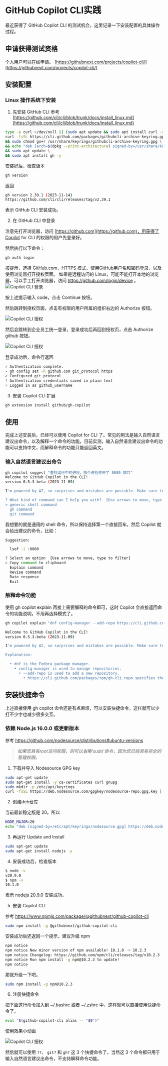 # GitHub Copilot CLI实践
最近获得了 GitHub Copilot CLI 的测试机会，这里记录一下安装配置的具体操作过程。

## 申请获得测试资格
个人用户可以在线申请。
[https://githubnext.com/projects/copilot-cli/](https://githubnext.com/projects/copilot-cli/)

## 安装配置
### Linux 操作系统下安装

1. 先安装 GitHub CLI
参考 [https://github.com/cli/cli/blob/trunk/docs/install_linux.md](https://github.com/cli/cli/blob/trunk/docs/install_linux.md)
    
```sh
type -p curl >/dev/null || (sudo apt update && sudo apt install curl -y)
curl -fsSL https://cli.github.com/packages/githubcli-archive-keyring.gpg | sudo dd of=/usr/share/keyrings/githubcli-archive-keyring.gpg \
&& sudo chmod go+r /usr/share/keyrings/githubcli-archive-keyring.gpg \
&& echo "deb [arch=$(dpkg --print-architecture) signed-by=/usr/share/keyrings/githubcli-archive-keyring.gpg] https://cli.github.com/packages stable main" | sudo tee /etc/apt/sources.list.d/github-cli.list > /dev/null \
&& sudo apt update \
&& sudo apt install gh -y
```
安装好后，检查版本
```sh
gh version
```
返回
```sh
gh version 2.39.1 (2023-11-14)
https://github.com/cli/cli/releases/tag/v2.39.1
```
表示 GitHub CLI 安装成功。

2. 在 GitHub CLI 中登录

注意先打开浏览器，访问 [https://github.com](https://github.com)，用获得了Copilot for CLI 的权限的用户先登录好。

然后执行以下命令：

```sh
gh auth login
```
按提示，选择 GitHub.com、HTTPS 模式、使用GitHub用户名和密码登录，以及使用浏览器打开授权页面。
如果是远程访问的 Linux，可能不能打开本地的浏览器，可以手工打开浏览器，访问 https://github.com/login/device 。
![Copilot CLI 登录](img/copilot-cli-login.png)

按上述提示输入 code，点击 Continue 按钮。

然后跳转到授权页面，点击有权限的用户所属的组织右边的 Authorize 按钮。

![Copilot CLI 授权](img/copilot-cli-auth.png)

然后会跳转到企业员工统一登录，登录成功后再回到授权页，点击 Authorize github 按钮。

![Copilot CLI 授权](img/copilot-cli-auth1.png)

登录成功后，命令行返回
```sh
✓ Authentication complete.
- gh config set -h github.com git_protocol https
✓ Configured git protocol
! Authentication credentials saved in plain text
✓ Logged in as github_username
```

3. 安装 Copilot CLI 扩展

```sh
gh extension install github/gh-copilot
```

## 使用
完成上述安装后，已经可以使用 Copilot for CLI 了。常见的用法是输入自然语言建议出命令，以及解释一个命令的功能。目前实测，输入自然语言建议出命令的功能可以支持中文，而解释命令的功能只能返回英文。

### 输入自然语言建议出命令

```sh
gh copilot suggest "查找运行中的进程，哪个进程使用了 8080 端口"
Welcome to GitHub Copilot in the CLI!
version 0.5.3-beta (2023-11-09)

I'm powered by AI, so surprises and mistakes are possible. Make sure to verify any generated code or suggestions, and share feedback so that we can learn and improve.

? What kind of command can I help you with?  [Use arrows to move, type to filter]
> generic shell command
  gh command
  git command
```
我想要的就是通用的 shell 命令，所以保持选择第一个直接回车。然后 Copilot 就会给出建议的命令，比如：
```sh
Suggestion:

  lsof -i :8080

? Select an option  [Use arrows to move, type to filter]
> Copy command to clipboard
  Explain command
  Revise command
  Rate response
  Exit
```

### 解释命令功能

使用 gh copilot explain 再接上需要解释的命令即可，这时 Copilot 会直接返回命令的功能说明，不用再选择模式了。

```sh
gh copilot explain "dnf config-manager --add-repo https://cli.github.com/packages/rpm/gh-cli.repo"

Welcome to GitHub Copilot in the CLI!
version 0.5.3-beta (2023-11-09)

I'm powered by AI, so surprises and mistakes are possible. Make sure to verify any generated code or suggestions, and share feedback so that we can learn and improve.

Explanation:

  • dnf is the Fedora package manager.
    • config-manager is used to manage repositories.
      • --add-repo is used to add a new repository.
        • https://cli.github.com/packages/rpm/gh-cli.repo specifies the URL of the new repository.
```

## 安装快捷命令

上述直接使用 gh copilot 命令还是有点麻烦，可以安装快捷命令，这样就可以少打不少字也减少很多交互。

### 依赖 Node.js 16.0.0 或更新版本

参考 https://github.com/nodesource/distributions#ubuntu-versions

> _如果您具有root访问权限，则可以省略'sudo'命令，因为您已经具有完全的管理权限。_

1. 下载并导入 Nodesource GPG key

```sh
sudo apt-get update
sudo apt-get install -y ca-certificates curl gnupg
sudo mkdir -p /etc/apt/keyrings
curl -fsSL https://deb.nodesource.com/gpgkey/nodesource-repo.gpg.key | sudo gpg --dearmor -o /etc/apt/keyrings/nodesource.gpg
```

2. 创建deb仓库

当前最新稳定版是 20。所以

```sh
NODE_MAJOR=20
echo "deb [signed-by=/etc/apt/keyrings/nodesource.gpg] https://deb.nodesource.com/node_$NODE_MAJOR.x nodistro main" | sudo tee /etc/apt/sources.list.d/nodesource.list
```

3. 再运行 Update and Install

```sh
sudo apt-get update
sudo apt-get install nodejs -y
```
4. 安装成功后，检查版本

```sh
$ node -v
v20.9.0
$ npm -v
10.1.0
```
表示 nodejs 20.9.0 安装成功。

5. 安装 Copilot CLI

参考 https://www.npmjs.com/package/@githubnext/github-copilot-cli

```sh
sudo npm install -g @githubnext/github-copilot-cli
```

安装成功后还返回一个提示，建议升级 npm

```sh
npm notice
npm notice New minor version of npm available! 10.1.0 -> 10.2.3
npm notice Changelog: https://github.com/npm/cli/releases/tag/v10.2.3
npm notice Run npm install -g npm@10.2.3 to update!
npm notice
```
那就升级一下吧。
```sh
sudo npm install -g npm@10.2.3
```

6. 注册快捷命令

把下面这行命令加入到 ~/.bashrc 或者 ~/.zshrc 中，这样就可以直接使用快捷命令了。

```sh
eval "$(github-copilot-cli alias -- "$0")"
```
使用效果小动画

![Copilot CLI 授权](img/copilot_short_command.svg)

然后就可以使用 `??`、 `git?` 和 `gh?` 这 3 个快捷命令了。当然这 3 个命令都只用于输入自然语言建议出命令，不支持解释命令功能。